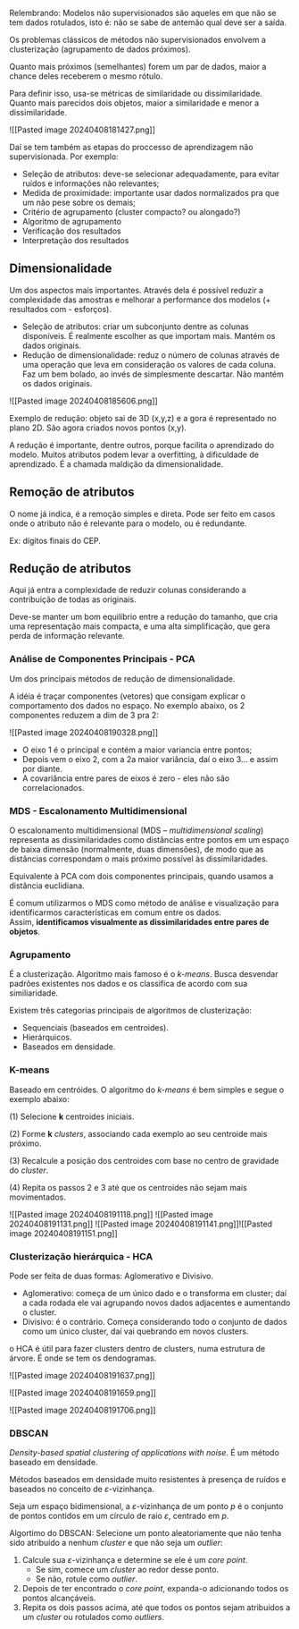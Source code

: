 
Relembrando: Modelos não supervisionados são aqueles em que não se tem dados rotulados, isto é: não se sabe de antemão qual deve ser a saída.

Os problemas clássicos de métodos não supervisionados envolvem a clusterização (agrupamento de dados próximos).

Quanto mais próximos (semelhantes) forem um par de dados, maior a chance deles receberem o mesmo rótulo.

Para definir isso, usa-se métricas de similaridade ou dissimilaridade. Quanto mais parecidos dois objetos, maior a similaridade e menor a dissimilaridade.

![[Pasted image 20240408181427.png]]

Daí se tem também as etapas do proccesso de aprendizagem não supervisionada. Por exemplo:
- Seleção de atributos: deve-se selecionar adequadamente, para evitar ruídos e informações não relevantes;
- Medida de proximidade: importante usar dados normalizados pra que um não pese sobre os demais;
- Critério de agrupamento (cluster compacto? ou alongado?)
- Algoritmo de agrupamento
- Verificação dos resultados
- Interpretação dos resultados

## Dimensionalidade

Um dos aspectos mais importantes. Através dela é possível reduzir a complexidade das amostras e melhorar a performance dos modelos (+ resultados com - esforços).

- Seleção de atributos: criar um subconjunto dentre as colunas disponíveis. É realmente escolher as que importam mais. Mantém os dados originais.
- Redução de dimensionalidade: reduz o número de colunas através de uma operação que leva em consideração os valores de cada coluna. Faz um bem bolado, ao invés de simplesmente descartar. Não mantém os dados originais.

![[Pasted image 20240408185606.png]]

Exemplo de redução: objeto sai de 3D (x,y,z) e a gora é representado no plano 2D. São agora criados novos pontos (x,y).

A redução é importante, dentre outros, porque facilita o aprendizado do modelo. Muitos atributos podem levar a overfitting, à dificuldade de aprendizado. É a chamada maldição da dimensionalidade.

## Remoção de atributos

O nome já indica, é a remoção simples e direta. Pode ser feito em casos onde o atributo não é relevante para o modelo, ou é redundante.

Ex: dígitos finais do CEP.

## Redução de atributos

Aqui já entra a complexidade de reduzir colunas considerando a contribuição de todas as originais.

Deve-se manter um bom equilíbrio entre a redução do tamanho, que cria uma representação mais compacta, e uma alta simplificação, que gera perda de informação relevante.

### Análise de Componentes Principais - PCA

Um dos principais métodos de redução de dimensionalidade.

A idéia é traçar componentes (vetores) que consigam explicar o comportamento dos dados no espaço. No exemplo abaixo, os 2 componentes reduzem a dim de 3 pra 2:

![[Pasted image 20240408190328.png]]

- O eixo 1 é o principal e contém a maior variancia entre pontos;
- Depois vem o eixo 2, com a 2a maior variância, daí o eixo 3... e assim por diante.
- A covariância entre pares de eixos é zero - eles não são correlacionados.

### MDS - Escalonamento Multidimensional

O escalonamento multidimensional (MDS – _multidimensional scaling_) representa as dissimilaridades como distâncias entre pontos em um espaço de baixa dimensão (normalmente, duas dimensões), de modo que as distâncias correspondam o mais próximo possível às dissimilaridades.

Equivalente à PCA com dois componentes principais, quando usamos a distância euclidiana.

É comum utilizarmos o MDS como método de análise e visualização para identificarmos características em comum entre os dados. Assim, **identificamos visualmente as dissimilaridades entre pares de objetos**.

### Agrupamento

É a clusterização. Algoritmo mais famoso é o _k-means_. Busca desvendar padrões existentes nos dados e os classifica de acordo com sua similiaridade.

Existem três categorias principais de algoritmos de clusterização:  
  
- Sequenciais (baseados em centroides).
- Hierárquicos.
- Baseados em densidade.

### K-means

Baseado em centróides. O algoritmo do _k-means_ é bem simples e segue o exemplo abaixo:

(1) Selecione **k** centroides iniciais.

(2) Forme **k** _clusters_, associando cada exemplo ao seu centroide mais próximo.

(3) Recalcule a posição dos centroides com base no centro de gravidade do _cluster_.

(4) Repita os passos 2 e 3 até que os centroides não sejam mais movimentados.

![[Pasted image 20240408191118.png]]
![[Pasted image 20240408191131.png]]
![[Pasted image 20240408191141.png]]![[Pasted image 20240408191151.png]]

### Clusterização hierárquica - HCA

Pode ser feita de duas formas: Aglomerativo e Divisivo.

- Aglomerativo: começa de um único dado e o transforma em cluster; daí a cada rodada ele vai agrupando novos dados adjacentes e aumentando o cluster.
- Divisivo: é o contrário. Começa considerando todo o conjunto de dados como um único cluster, daí vai quebrando em novos clusters.

o HCA é útil para fazer clusters dentro de clusters, numa estrutura de árvore. É onde se tem os dendogramas.

![[Pasted image 20240408191637.png]]

![[Pasted image 20240408191659.png]]

![[Pasted image 20240408191706.png]]


### DBSCAN

_Density-based spatial clustering of applications with noise_. É um método baseado em densidade.

Métodos baseados em densidade muito resistentes à presença de ruídos e baseados no conceito de _ε_-vizinhança. 

Seja um espaço bidimensional, a _ε_-vizinhança de um ponto _p_ é o conjunto de pontos contidos em um círculo de raio _ε_, centrado em _p_.

Algortimo do DBSCAN: Selecione um ponto aleatoriamente que não tenha sido atribuído a nenhum _cluster_ e que não seja um _outlier_:

1. Calcule sua _ε_-vizinhança e determine se ele é um _core point_.
	- Se sim, comece um _cluster_ ao redor desse ponto.
	- Se não, rotule como _outlier_.
1. Depois de ter encontrado o _core point_, expanda-o adicionando todos os pontos alcançáveis.
2. Repita os dois passos acima, até que todos os pontos sejam atribuídos a um _cluster_ ou rotulados como _outliers_.